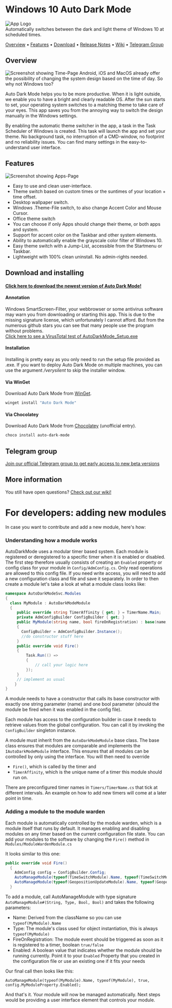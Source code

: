 
# Windows 10 Auto Dark Mode
![App Logo](https://github.com/Armin2208/Windows-Auto-Night-Mode/blob/master/Readme/logo.png)  
Automatically switches between the dark and light theme of Windows 10 at scheduled times.

[Overview](#overview) • [Features](#features) • [Download](#download-and-installing) • [Release Notes](https://github.com/Armin2208/Windows-Auto-Night-Mode/releases) • [Wiki](https://github.com/Armin2208/Windows-Auto-Night-Mode/wiki) • [Telegram Group](#telegram-group)

## Overview
![Screenshot showing Time-Page](https://github.com/Armin2208/Windows-Auto-Night-Mode/blob/master/Readme/screenshot1.png)
Android, iOS and MacOS already offer the possibility of changing the system design based on the time of day. So why not Windows too?

Auto Dark Mode helps you to be more productive. When it is light outside, we enable you to have a bright and clearly readable OS. After the sun starts to set, your operating system switches to a matching theme to take care of your eyes. This app saves you from the annoying way to switch the design manually in the Windows settings.

By enabling the automatic theme switcher in the app, a task in the Task Scheduler of Windows is created. This task will launch the app and set your theme. No background task, no interruption of a CMD-window, no footprint and no reliability issues. You can find many settings in the easy-to-understand user interface.

## Features
![Screenshot showing Apps-Page](https://github.com/Armin2208/Windows-Auto-Night-Mode/blob/master/Readme/screenshot2.png)  
- Easy to use and clean user-interface.
- Theme switch based on custom times or the suntimes of your location + time offset.
- Desktop wallpaper switch.
- Windows .Theme-File switch, to also change Accent Color and Mouse Cursor.
- Office theme switch
- You can choose if only Apps should change their theme, or both apps and system.
- Support for accent color on the Taskbar and other system elements.
- Ability to automatically enable the grayscale color filter of Windows 10.
- Easy theme switch with a Jump-List, accessible from the Startmenu or Taskbar.
- Lightweight with 100% clean uninstall. No admin-rights needed.

## Download and installing
#### [Click here to download the newest version of Auto Dark Mode!](https://github.com/Armin2208/Windows-Auto-Night-Mode/releases)

#### Annotation
Windows SmartScreen-Filter, your webbrowser or some antivirus software may warn you from downloading or starting this app. This is due to the missing signature license, which unfortunately I cannot afford. But from the numerous github stars you can see that many people use the program without problems.  
[Click here to see a VirusTotal test of AutoDarkMode_Setup.exe](https://www.virustotal.com/gui/file/fea01593ebcd7aeec3a4d7566e4c449a486c8c9fecd0b7941ebb036fb0fe2797/)

#### Installation
Installing is pretty easy as you only need to run the setup file provided as .exe. If you want to deploy Auto Dark Mode on multiple machines, you can use the argument _/verysilent_ to skip the installer window.

#### Via WinGet
Download Auto Dark Mode from [WinGet](https://github.com/microsoft/winget-cli/releases).
```powershell
winget install "Auto Dark Mode"
```

#### Via Chocolatey
Download Auto Dark Mode from [Chocolatey](https://chocolatey.org/packages/auto-dark-mode) (unofficial entry).
```powershell
choco install auto-dark-mode
```

## Telegram group
[Join our official Telegram group to get early access to new beta versions](https://t.me/autodarkmode)

## More information
You still have open questions? [Check out our wiki!](https://github.com/Armin2208/Windows-Auto-Night-Mode/wiki)


# For developers: adding new modules

In case you want to contribute and add a new module, here's how:

### Understanding how a module works

AutoDarkMode uses a modular timer based system. Each module is registered or deregistered to a specific timer when it is enabled or disabled. The first step therefore usually consists of creating an `Enabled` property or config class for your module in `Config/AdmConfig.cs`.
Only read operations are allowed to this config file. If you need write access, you will need to add a new configuration class and file and save it separately.
In order to then create a module let's take a look at what a module class looks like:
```C#
namespace AutoDarkModeSvc.Modules
{
  class MyModule : AutoDarkModeModule
  {
     public override string TimerAffinity { get; } = TimerName.Main; 
     private AdmConfigBuilder ConfigBuilder { get; }
     public MyModule(string name, bool fireOnRegistration) : base(name, fireOnRegistration) 
     {
       ConfigBuilder = AdmConfigBuilder.Instance();
       //do constructor stuff here
     }
     public override void Fire()
     {
         Task.Run(() =>
         {
             // call your logic here
         });
     }   
     // implement as usual
    }
}
```
A module needs to have a constructor that calls its base constructor with exactly one string parameter (name) and one bool parameter (should the module be fired when it was enabled in the config file). 

Each module has access to the configuration builder in case it needs to retrieve values from the global configuration. You can call it by invoking the `ConfigBuilder` singleton instance.

A module must inherit from the `AutoDarkModeModule` base class. The base class ensures that modules are comparable and implements the `IAutoDarkModeModule` interface. This ensures that all modules can be controlled by only using the interface.
You will then need to override 
- `Fire()`, which is called by the timer and
- `TimerAffinity`, which is the unique name of a timer this module should run on. 

There are preconfigured timer names in `Timers/TimerName.cs` that tick at different intervals. An example on how to add new timers will come at a later point in time.

### Adding a module to the module warden
Each module is automatically controlled by the module warden, which is a module itself that runs by default. It manages enabling and disabling modules on any timer based on the current configuration file state. You can add your modules to the software by changing the `Fire()` method in `Modules/ModuleWardenModule.cs`

It looks similar to this one:
```C#
public override void Fire()
  {
    AdmConfig config = ConfigBuilder.Config;
    AutoManageModule(typeof(TimeSwitchModule).Name, typeof(TimeSwitchModule), false, config.AutoThemeSwitchingEnabled);
    AutoManageModule(typeof(GeopositionUpdateModule).Name, typeof(GeopositionUpdateModule), true, config.Location.Enabled);
  }
```

To add a module, call AutoManageModule with type signature `AutoManageModule#(String, Type, Bool, Bool)` and takes the following parameters:
- Name: Derived from the className so you can use `typeof(MyModule).Name`
- Type: The module's class used for object instantiation, this is always `typeof(MyModule)`
- FireOnRegistration: The module event should be triggered as soon as it is registered to a timer, boolean `true/false`
- Enabled: A boolean value that indicates whether the module should be running currently. Point it to your `Enabled` Property that you created in the configuration file or use an existing one if it fits your needs

Our final call then looks like this:

`AutoManageModule(typeof(MyModule).Name, typeof(MyModule), true, config.MyModuleProperty.Enabled);`

And that's it. Your module will now be managed automatically. Next steps would be providing a user interface element that controls your module.
